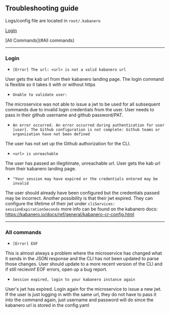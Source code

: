 ## Troubleshooting guide

Logs/config file are located in `root/.kabanero`

[Login](#Login)

[All Commands](#All commands)

--- 

### Login
* `[Error] The url: <url> is not a valid kabanero url`
 
 User gets the kab url from their kabanero landing page. The login command is flexible so it takes it with or without https
 

* `Unable to validate user: `

The microservice was not able to issue a jwt to be used for all subsequent commands due to invalid login credentials from the user. User needs to pass in their github username and github password/PAT. 

* `An error occurred. An error occurred during authentication for user [user]. The Github configuration is not complete: Github teams or organization have not been defined`

The user has not set up the Github authorization for the CLI. 

* `<url> is unreachable`

The user has passed an illegitimate, unreachable url. User gets the kab url from their kabanero landing page.

* `"Your session may have expired or the credentials entered may be invalid`

The user should already have been configured but the credentials passed may be incorrect. Another possibility is that their jwt expired. They can configure the lifetime of their jwt under `cliServices: sessionExpirationSeconds` more info can be found on the kabanero docs: https://kabanero.io/docs/ref/general/kabanero-cr-config.html



---

### All commands 
* `[Error] EOF`

This is almost always a problem where the microservice has changed what it sends in the JSON response and the CLI has not been updated to parse those changes. User should update to a more recent version of the CLI and if still recievinf EOF errors, open up a bug report. 

* `Session expired, login to your kabanero instance again`

User's jwt has expired. Login again for the microservice to issue a new jwt. If the user is just logging in with the same url, they do not have to pass it into the command again, just username and password will do since the kabanero url is stored in the config.yaml


